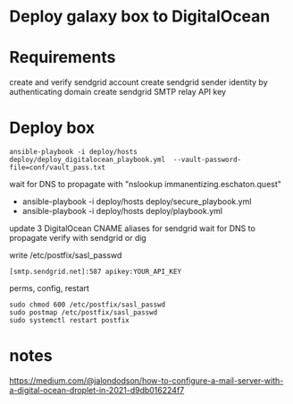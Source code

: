 # Deploy galaxy box to DigitalOcean

# Requirements

create and verify sendgrid account
create sendgrid sender identity by authenticating domain
create sendgrid SMTP relay API key

# Deploy box

    ansible-playbook -i deploy/hosts deploy/deploy_digitalocean_playbook.yml  --vault-password-file=conf/vault_pass.txt

wait for DNS to propagate with "nslookup immanentizing.eschaton.quest"

- ansible-playbook -i deploy/hosts deploy/secure_playbook.yml
- ansible-playbook -i deploy/hosts deploy/playbook.yml

update 3 DigitalOcean CNAME aliases for sendgrid
wait for DNS to propagate
verify with sendgrid or dig

write /etc/postfix/sasl_passwd

    [smtp.sendgrid.net]:587 apikey:YOUR_API_KEY

perms, config, restart

    sudo chmod 600 /etc/postfix/sasl_passwd
    sudo postmap /etc/postfix/sasl_passwd
    sudo systemctl restart postfix

# notes

https://medium.com/@jalondodson/how-to-configure-a-mail-server-with-a-digital-ocean-droplet-in-2021-d9db016224f7
